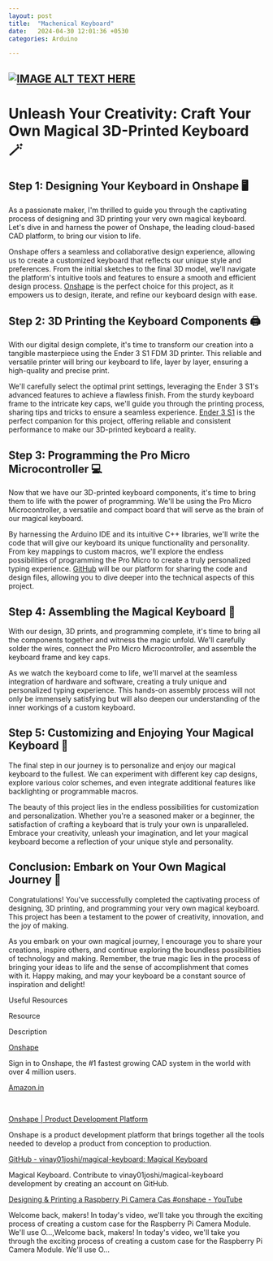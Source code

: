 ```yaml
---
layout: post
title:  "Machenical Keyboard"
date:   2024-04-30 12:01:36 +0530
categories: Arduino

---
```



[![IMAGE ALT TEXT HERE](https://img.youtube.com/vi/n7pIiyVHTEE/0.jpg)](https://www.youtube.com/watch?v=n7pIiyVHTEE)
---

Unleash Your Creativity: Craft Your Own Magical 3D-Printed Keyboard 🪄
======================================================================

Step 1: Designing Your Keyboard in Onshape 🖥️
----------------------------------------------

As a passionate maker, I'm thrilled to guide you through the captivating process of designing and 3D printing your very own magical keyboard. Let's dive in and harness the power of Onshape, the leading cloud-based CAD platform, to bring our vision to life.

Onshape offers a seamless and collaborative design experience, allowing us to create a customized keyboard that reflects our unique style and preferences. From the initial sketches to the final 3D model, we'll navigate the platform's intuitive tools and features to ensure a smooth and efficient design process. [Onshape](https://www.onshape.com/) is the perfect choice for this project, as it empowers us to design, iterate, and refine our keyboard design with ease.

Step 2: 3D Printing the Keyboard Components 🖨️
-----------------------------------------------

With our digital design complete, it's time to transform our creation into a tangible masterpiece using the Ender 3 S1 FDM 3D printer. This reliable and versatile printer will bring our keyboard to life, layer by layer, ensuring a high-quality and precise print.

We'll carefully select the optimal print settings, leveraging the Ender 3 S1's advanced features to achieve a flawless finish. From the sturdy keyboard frame to the intricate key caps, we'll guide you through the printing process, sharing tips and tricks to ensure a seamless experience. [Ender 3 S1](https://amzn.to/3OD1YFS) is the perfect companion for this project, offering reliable and consistent performance to make our 3D-printed keyboard a reality.

Step 3: Programming the Pro Micro Microcontroller 💻
----------------------------------------------------

Now that we have our 3D-printed keyboard components, it's time to bring them to life with the power of programming. We'll be using the Pro Micro Microcontroller, a versatile and compact board that will serve as the brain of our magical keyboard.

By harnessing the Arduino IDE and its intuitive C++ libraries, we'll write the code that will give our keyboard its unique functionality and personality. From key mappings to custom macros, we'll explore the endless possibilities of programming the Pro Micro to create a truly personalized typing experience. [GitHub](https://github.com/vinay01joshi/magical-keyboard) will be our platform for sharing the code and design files, allowing you to dive deeper into the technical aspects of this project.

Step 4: Assembling the Magical Keyboard 🔧
------------------------------------------

With our design, 3D prints, and programming complete, it's time to bring all the components together and witness the magic unfold. We'll carefully solder the wires, connect the Pro Micro Microcontroller, and assemble the keyboard frame and key caps.

As we watch the keyboard come to life, we'll marvel at the seamless integration of hardware and software, creating a truly unique and personalized typing experience. This hands-on assembly process will not only be immensely satisfying but will also deepen our understanding of the inner workings of a custom keyboard.

Step 5: Customizing and Enjoying Your Magical Keyboard 🎨
---------------------------------------------------------

The final step in our journey is to personalize and enjoy our magical keyboard to the fullest. We can experiment with different key cap designs, explore various color schemes, and even integrate additional features like backlighting or programmable macros.

The beauty of this project lies in the endless possibilities for customization and personalization. Whether you're a seasoned maker or a beginner, the satisfaction of crafting a keyboard that is truly your own is unparalleled. Embrace your creativity, unleash your imagination, and let your magical keyboard become a reflection of your unique style and personality.

Conclusion: Embark on Your Own Magical Journey 🌟
-------------------------------------------------

Congratulations! You've successfully completed the captivating process of designing, 3D printing, and programming your very own magical keyboard. This project has been a testament to the power of creativity, innovation, and the joy of making.

As you embark on your own magical journey, I encourage you to share your creations, inspire others, and continue exploring the boundless possibilities of technology and making. Remember, the true magic lies in the process of bringing your ideas to life and the sense of accomplishment that comes with it. Happy making, and may your keyboard be a constant source of inspiration and delight!

Useful Resources  

Resource

Description

[Onshape](https://cad.onshape.com/documents/f86bb58f4ad619be9408fd4a/w/3039698da2816eb403399c83/e/2d642ed99edb700462a69201?renderMode=0&uiState=65b4bc50d1a9bb7b85a620ed)

Sign in to Onshape, the #1 fastest growing CAD system in the world with over 4 million users.

[Amazon.in](https://amzn.to/3OD1YFS)

 

[Onshape | Product Development Platform](https://www.onshape.com/)

Onshape is a product development platform that brings together all the tools needed to develop a product from conception to production.

[GitHub - vinay01joshi/magical-keyboard: Magical Keyboard](https://github.com/vinay01joshi/magical-keyboard)

Magical Keyboard. Contribute to vinay01joshi/magical-keyboard development by creating an account on GitHub.

[Designing & Printing a Raspberry Pi Camera Cas #onshape - YouTube](https://www.youtube.com/watch?v=wzoksWCTyGY&t=62s)

Welcome back, makers! In today's video, we'll take you through the exciting process of creating a custom case for the Raspberry Pi Camera Module. We'll use O...,Welcome back, makers! In today's video, we'll take you through the exciting process of creating a custom case for the Raspberry Pi Camera Module. We'll use O...
